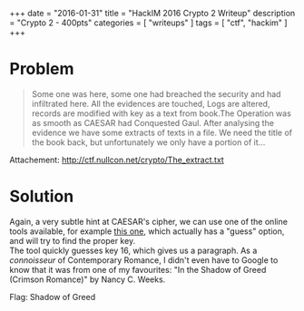 +++
date        = "2016-01-31"
title       = "HackIM 2016 Crypto 2 Writeup"
description = "Crypto 2 - 400pts"
categories  = [ "writeups" ]
tags        = [ "ctf", "hackim" ]
+++

# Problem
> Some one was here, some one had breached the security and had infiltrated here. All the evidences are touched, Logs are altered, records are modified with key as a text from book.The Operation was as smooth as CAESAR had Conquested Gaul. After analysing the evidence we have some extracts of texts in a file. We need the title of the book back, but unfortunately we only have a portion of it...

Attachement:
http://ctf.nullcon.net/crypto/The_extract.txt

# Solution

Again, a very subtle hint at CAESAR's cipher, we can use one of the online tools available, for example [this one](http://www.xarg.org/tools/caesar-cipher/), which actually has a "guess" option, and will try to find the proper key.  
The tool quickly guesses key 16, which gives us a paragraph. As a *connoisseur* of Contemporary Romance, I didn't even have to Google to know that it was from one of my favourites: "In the Shadow of Greed (Crimson Romance)" by Nancy C. Weeks.

Flag: Shadow of Greed
